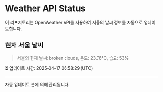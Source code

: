 
# Weather API Status

이 리포지토리는 OpenWeather API를 사용하여 서울의 날씨 정보를 자동으로 업데이트합니다.

## 현재 서울 날씨
> 서울의 현재 날씨: broken clouds, 온도: 23.76°C, 습도: 53%

⏳ 업데이트 시간: 2025-04-17 06:58:29 (UTC)

---
자동 업데이트 봇에 의해 관리됩니다.
